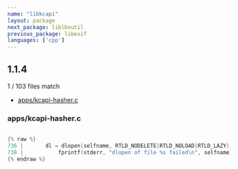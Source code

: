 ```yaml
---
name: "libkcapi"
layout: package
next_package: liblbxutil
previous_package: libexif
languages: ['cpp']
---
```

## 1.1.4
1 / 103 files match

 - [apps/kcapi-hasher.c](#appskcapi-hasherc)

### apps/kcapi-hasher.c

```cpp

{% raw %}
736 | 		dl = dlopen(selfname, RTLD_NODELETE|RTLD_NOLOAD|RTLD_LAZY);
738 | 			fprintf(stderr, "dlopen of file %s failed\n", selfname);
{% endraw %}

```